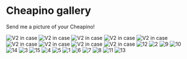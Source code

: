 Cheapino gallery
================

Send me a picture of your Cheapino!

![V2 in case](gallery/cheapino-in-case-8.jpg)
![V2 in case](gallery/cheapino-in-case-7.jpg)
![V2 in case](gallery/glennmca-dev-cheapino.png)
![V2 in case](gallery/cheapino-in-case-2.jpg)
![V2 in case](gallery/cheapino-in-case-6.jpg)
![V2 in case](gallery/cheapino-in-case-4.jpg)
![V2 in case](gallery/cheapino-in-case-5.jpg)
![V2 in case](gallery/cheapino-in-case-3.jpg)
![V2 in case](gallery/cheapino-in-case.jpg)
![12](gallery/12.jpg)
![2](gallery/2.jpg)
![9](gallery/9.jpg)
![10](gallery/10.jpg)
![14](gallery/14.jpg)
![3](gallery/3.jpg)
![15](gallery/15.jpg)
![4](gallery/4.jpg)
![5](gallery/5.jpg)
![1](gallery/1.jpg)
![6](gallery/6.jpg)
![7](gallery/7.jpg)
![8](gallery/8.jpg)
![11](gallery/11.jpg)
![13](gallery/13.jpg)

